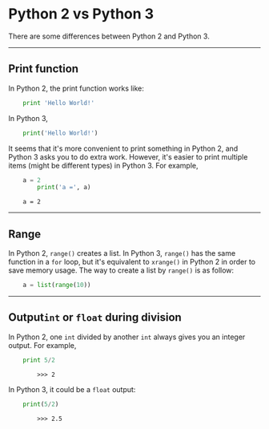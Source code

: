 # **Python 2 vs Python 3**

There are some differences between Python 2 and Python 3.

---
## Print function

In Python 2, the print function works like:
```python
	print 'Hello World!'
```
In Python 3,
```python
	print('Hello World!')
```
It seems that it's more convenient to print something in Python 2, and Python 3 asks you to do extra work. 
However, it's easier to print multiple items (might be different types) in Python 3. For example,
```python
	a = 2
    	print('a =', a)
```
```
	a = 2
```
---
## Range

In Python 2, `range()` creates a list. 
In Python 3, `range()` has the same function in a `for` loop, but it's equivalent to `xrange()` in Python 2 in order to save memory usage.
The way to create a list by `range()` is as follow:
```python
	a = list(range(10))
```
---
## Output`int` or `float` during division

In Python 2, one `int` divided by another `int` always gives you an integer output. For example,
```python
	print 5/2
```
```	
    	>>> 2
```
In Python 3, it could be a `float` output:
```python
	print(5/2)
```
```
    	>>> 2.5
```
